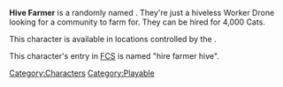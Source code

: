 **Hive Farmer** is a randomly named [](Generic_Recruits.md). They're just a hiveless Worker
Drone looking for a community to farm for. They can be hired for 4,000
Cats.

This character is available in locations controlled by the [](02%20-%20Projects%20&%20Wikis/Kenshi/Kenshi%20Wiki/Kenshi%20Wiki%20Template/United_Cities.md).

This character's entry in [FCS](Forgotten_Construction_Set.md "wikilink")
is named "hire farmer hive".

[Category:Characters](Category:Characters "wikilink")
[Category:Playable](Category:Playable "wikilink")